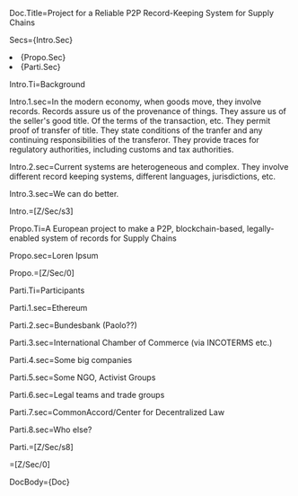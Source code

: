 Doc.Title=Project for a Reliable P2P Record-Keeping System for Supply Chains

Secs={Intro.Sec}<li>{Propo.Sec}<li>{Parti.Sec}

Intro.Ti=Background

Intro.1.sec=In the modern economy, when goods move, they involve records.  Records assure us of the provenance of things.  They assure us of the seller's good title.  Of the terms of the transaction, etc. They permit proof of transfer of title.  They state conditions of the tranfer and any continuing responsibilities of the transferor.  They provide traces for regulatory authorities, including customs and tax authorities.

Intro.2.sec=Current systems are heterogeneous and complex.  They involve different record keeping systems, different languages, jurisdictions, etc. 

Intro.3.sec=We can do better.

Intro.=[Z/Sec/s3]

Propo.Ti=A European project to make a P2P, blockchain-based, legally-enabled system of records for Supply Chains

Propo.sec=Loren Ipsum

Propo.=[Z/Sec/0]

Parti.Ti=Participants

Parti.1.sec=Ethereum

Parti.2.sec=Bundesbank (Paolo??)

Parti.3.sec=International Chamber of Commerce (via INCOTERMS etc.)

Parti.4.sec=Some big companies

Parti.5.sec=Some NGO, Activist Groups

Parti.6.sec=Legal teams and trade groups

Parti.7.sec=CommonAccord/Center for Decentralized Law

Parti.8.sec=Who else?

Parti.=[Z/Sec/s8]

=[Z/Sec/0]

DocBody={Doc}